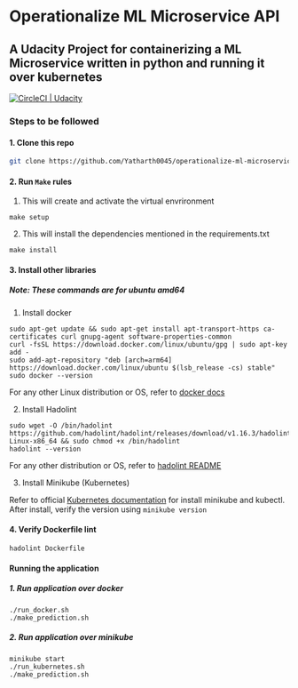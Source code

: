 # Operationalize ML Microservice API

## A Udacity Project for containerizing a ML Microservice written in python and running it over kubernetes

[![CircleCI | Udacity ](https://circleci.com/gh/Yatharth0045/operationalize-ml-microservice-api.svg?style=svg)](https://github.com/Yatharth0045/operationalize-ml-microservice-api#operationalize-ml-microservice-api)

### Steps to be followed

#### 1. Clone this repo

```bash
git clone https://github.com/Yatharth0045/operationalize-ml-microservice-api.git
```

#### 2. Run `Make` rules
1. This will create and activate the virtual envrironment
 ```
 make setup
 ```

2. This will install the dependencies mentioned in the requirements.txt

 ```
 make install
 ```

#### 3. Install other libraries

##### Note: These commands are for ubuntu amd64
1. Install docker

 ```
 sudo apt-get update && sudo apt-get install apt-transport-https ca-certificates curl gnupg-agent software-properties-common
 curl -fsSL https://download.docker.com/linux/ubuntu/gpg | sudo apt-key add -
 sudo add-apt-repository "deb [arch=arm64] https://download.docker.com/linux/ubuntu $(lsb_release -cs) stable"
 sudo docker --version
 ```
 
 For any other Linux distribution or OS, refer to [docker docs](https://docs.docker.com/engine/install/)

2. Install Hadolint
 
 ```
 sudo wget -O /bin/hadolint https://github.com/hadolint/hadolint/releases/download/v1.16.3/hadolint-Linux-x86_64 && sudo chmod +x /bin/hadolint
 hadolint --version
 ```
 
 For any other distribution or OS, refer to [hadolint README](https://github.com/hadolint/hadolint#install)

3. Install Minikube (Kubernetes)
 
 Refer to official [Kubernetes documentation](https://kubernetes.io/docs/tasks/tools/install-minikube/) for install minikube and kubectl.
 After install, verify the version using `minikube version`

#### 4. Verify Dockerfile lint

 ```
 hadolint Dockerfile
 ```

#### Running the application

##### 1. Run application over docker 

 ```
 ./run_docker.sh
 ./make_prediction.sh
 ```

##### 2. Run application over minikube 

 ```
 minikube start
 ./run_kubernetes.sh
 ./make_prediction.sh
 ```